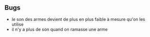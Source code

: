 ## Bugs

-   le son des armes devient de plus en plus faible à mesure qu'on les utilise
-   il n'y a plus de son quand on ramasse une arme
